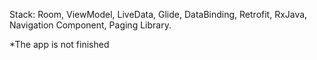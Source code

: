 

Stack:
Room,
ViewModel,
LiveData,
Glide, 
DataBinding,
Retrofit,
RxJava, 
Navigation Component, 
Paging Library.


*The app is not finished
